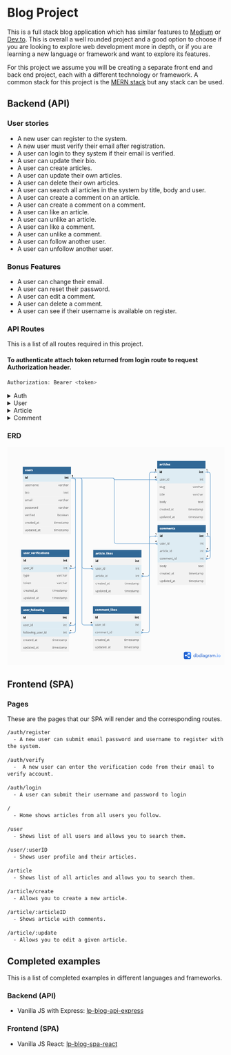 # Blog Project

This is a full stack blog application which has similar features to [Medium](https://medium.com/) or [Dev.to](https://dev.to/). This is overall a well rounded project and a good option to choose if you are looking to explore web development more in depth, or if you are learning a new language or framework and want to explore its features.

For this project we assume you will be creating a separate front end and back end project, each with a different technology or framework. A common stack for this project is the [MERN stack](https://www.mongodb.com/mern-stack) but any stack can be used.

## Backend (API)

### User stories

* A new user can register to the system.
* A new user must verify their email after registration.
* A user can login to they system if their email is verified.
* A user can update their bio.
* A user can create articles.
* A user can update their own articles.
* A user can delete their own articles.
* A user can search all articles in the system by title, body and user.
* A user can create a comment on an article.
* A user can create a comment on a comment.
* A user can like an article.
* A user can unlike an article.
* A user can like a comment.
* A user can unlike a comment.
* A user can follow another user.
* A user can unfollow another user.

### Bonus Features

* A user can change their email.
* A user can reset their password.
* A user can edit a comment.
* A user can delete a comment.
* A user can see if their username is available on register.

### API Routes

This is a list of all routes required in this project.

#### To authenticate attach token returned from login route to request Authorization header.

``` js
Authorization: Bearer <token>
```

<details>
<summary>Auth</summary>

``` js
// New user register
POST: '/auth/register',
query: [],
body: ['username', 'email', 'password']
```

``` js
// New user verify
POST: '/auth/register/verify',
query: [],
body: ['username', 'token']
```

``` js
// User login
POST: '/auth/login',
query: [],
body: ['username', 'password']
```

</details>

<details>
<summary>User</summary>

``` js
// Get all users and search by username and bio
GET: '/user',
query: ['username', 'bio'],
body: []
```

``` js
// Get individual user with articles
GET: '/user/:userId',
query: [],
body: []
```

``` js
// Update individual user (Only for requesting user)
PATCH: '/user/:userId',
query: [],
body: ['bio']
```

``` js
// Follow user
POST: '/user/:userId/follow',
query: [],
body: []
```

``` js
// Unfollow user
DELETE: '/user/:userId/follow',
query: [],
body: []
```

</details>

<details>
<summary>Article</summary>

``` js
// Get all articles and search by title, body and username
GET: '/article',
query: ['title', 'body', 'username'],
body: []
```

``` js
// Get individual article with likes and comments
GET: '/article/:articleId',
query: [],
body: []
```

``` js
// Create article
POST: '/article',
query: [],
body: ['title', 'body']
```

``` js
// Update article (Only for requesting user articles)
PATCH: '/article/:articleId',
query: [],
body: ['title', 'body']
```

``` js
// Delete article (Only for requesting user articles)
DELETE: '/article/:articleId',
query: [],
body: []
```

``` js
// Create comment on article
POST: '/article/:articleId/comment',
query: [],
body: ['body']
```

``` js
// Like article
POST: '/article/:articleId/like',
query: [],
body: []
```

``` js
// Unlike article
DELETE: '/article/:articleId/like',
query: [],
body: []
```

</details>

<details>
<summary>Comment</summary>

``` js
// Create comment on comment
POST: '/comment/:commentId/comment',
query: [],
body: ['body']
```

``` js
// Get comment with child comments
GET: '/comment/:commentId',
query: [],
body: []
```

``` js
// Like comment
POST: '/comment/:commentId/like',
query: [],
body: []
```

``` js
// Unlike comment
DELETE: '/comment/:commentId/like',
query: [],
body: []
```

</details>

### ERD

![ERD diagram](/projects/blog/ERD.png)

## Frontend (SPA)

### Pages

These are the pages that our SPA will render and the corresponding routes.

```
/auth/register
  - A new user can submit email password and username to register with the system.

/auth/verify
  -  A new user can enter the verification code from their email to verify account.

/auth/login
  - A user can submit their username and password to login

/
  - Home shows articles from all users you follow.

/user
  - Shows list of all users and allows you to search them.

/user/:userID
  - Shows user profile and their articles.

/article
  - Shows list of all articles and allows you to search them.

/article/create
  - Allows you to create a new article.

/article/:articleID
  - Shows article with comments.

/article/:update
  - Allows you to edit a given article.
```

## Completed examples

This is a list of completed examples in different languages and frameworks.

### Backend (API)

* Vanilla JS with Express: [lp-blog-api-express](https://github.com/PrismLabsDev/lp-blog-api-express)

### Frontend (SPA)

* Vanilla JS React: [lp-blog-spa-react](https://github.com/PrismLabsDev/lp-blog-spa-react)
